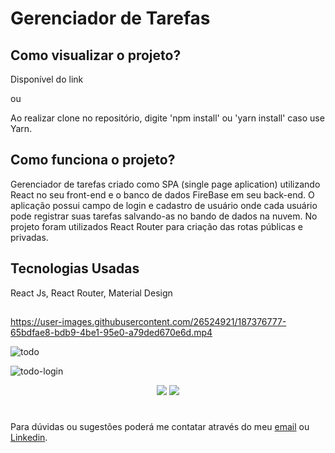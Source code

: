 # Gerenciador de Tarefas


## Como visualizar o projeto?
Disponível do link 

ou

Ao realizar clone no repositório, digite 'npm install' ou 'yarn install' caso use Yarn.

## Como funciona o projeto?
Gerenciador de tarefas criado como SPA (single page aplication) utilizando React no seu front-end e o banco de dados FireBase em seu back-end. O aplicação possui campo de login e cadastro de usuário onde cada usuário pode registrar suas tarefas salvando-as no bando de dados na nuvem. No projeto foram utilizados React Router para criação das rotas públicas e privadas.


## Tecnologias Usadas
React Js, React Router, Material Design

##

https://user-images.githubusercontent.com/26524921/187376777-65bdfae8-bdb9-4be1-95e0-a79ded670e6d.mp4

![todo](https://user-images.githubusercontent.com/26524921/187376974-c8d76a1d-7cf6-4146-a2de-c4783eb7d096.png)

![todo-login](https://user-images.githubusercontent.com/26524921/187377599-e334b7f7-01bd-4e1f-93f7-a5803516844e.png)



<p align="center">
 <img src=https://user-images.githubusercontent.com/26524921/187377920-343292c1-7022-45bc-a979-dc752e22138e.png>
 <img src=https://user-images.githubusercontent.com/26524921/187377931-5a83ebd9-f392-4bf2-bf8f-fc4bfd1c9d76.png>
</p>




#



Para dúvidas ou sugestões poderá me contatar através do meu [email](mailto:jonathancosta746@gmail.com) ou [Linkedin](https://www.linkedin.com/in/jonathansantos-costa/).
